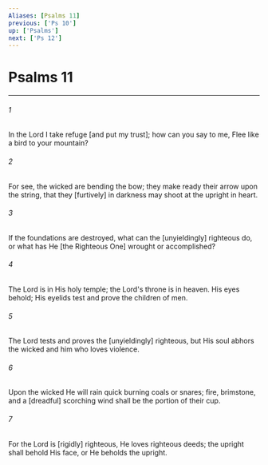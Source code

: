 ```yaml
---
Aliases: [Psalms 11]
previous: ['Ps 10']
up: ['Psalms']
next: ['Ps 12']
---
```

# Psalms 11

***














###### 1 






In the Lord I take refuge [and put my trust]; how can you say to me, Flee like a bird to your mountain? 













###### 2 






For see, the wicked are bending the bow; they make ready their arrow upon the string, that they [furtively] in darkness may shoot at the upright in heart. 













###### 3 






If the foundations are destroyed, what can the [unyieldingly] righteous do, or what has He [the Righteous One] wrought or accomplished? 













###### 4 






The Lord is in His holy temple; the Lord's throne is in heaven. His eyes behold; His eyelids test and prove the children of men. 













###### 5 






The Lord tests and proves the [unyieldingly] righteous, but His soul abhors the wicked and him who loves violence. 













###### 6 






Upon the wicked He will rain quick burning coals or snares; fire, brimstone, and a [dreadful] scorching wind shall be the portion of their cup. 













###### 7 






For the Lord is [rigidly] righteous, He loves righteous deeds; the upright shall behold His face, or He beholds the upright.
